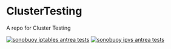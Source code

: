 # ClusterTesting
A repo for Cluster Testing

[![sonobuoy iptables antrea tests](https://github.com/thekubeworld/ClusterTesting/actions/workflows/iptables-antrea-sonobuoy.yaml/badge.svg)](https://github.com/thekubeworld/ClusterTesting/actions/workflows/iptables-antrea-sonobuoy.yaml)
[![sonobuoy ipvs antrea tests](https://github.com/thekubeworld/ClusterTesting/actions/workflows/ipvs-antrea-sonobuoy.yaml/badge.svg)](https://github.com/thekubeworld/ClusterTesting/actions/workflows/ipvs-antrea-sonobuoy.yaml)
